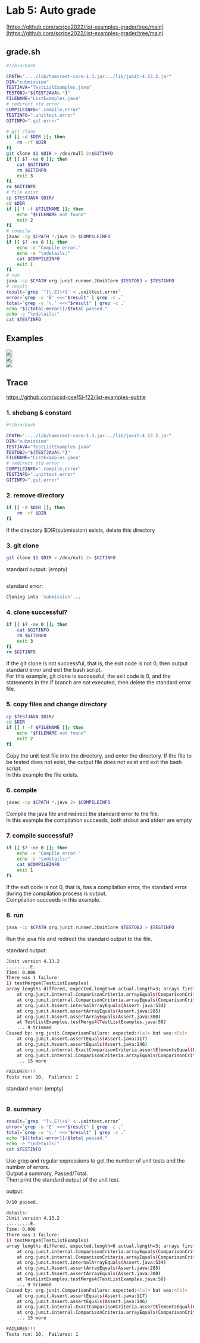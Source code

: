 # Lab 5: Auto grade

[https://github.com/scripe2022/list-examples-grader/tree/main](https://github.com/scripe2022/list-examples-grader/tree/main)

## grade.sh
```bash
#!/bin/bash

CPATH=".:../lib/hamcrest-core-1.3.jar:../lib/junit-4.13.2.jar"
DIR="submission"
TESTJAVA="TestListExamples.java"
TESTOBJ="${TESTJAVA%.*}"
FILENAME="ListExamples.java"
# redirect std error
COMPILEINFO=".compile.error"
TESTINFO=".unittest.error"
GITINFO=".git.error"

# git clone
if [[ -d $DIR ]]; then
    rm -rf $DIR
fi
git clone $1 $DIR > /dev/null 2>$GITINFO
if [[ $? -ne 0 ]]; then
    cat $GITINFO
    rm $GITINFO
    exit 3
fi
rm $GITINFO
# file exist
cp $TESTJAVA $DIR/
cd $DIR
if [[ ! -f $FILENAME ]]; then
    echo "$FILENAME not found"
    exit 2
fi
# compile
javac -cp $CPATH *.java 2> $COMPILEINFO
if [[ $? -ne 0 ]]; then
    echo -e "Compile error."
    echo -e "\ndetails:"
    cat $COMPILEINFO
    exit 1
fi
# run
java -cp $CPATH org.junit.runner.JUnitCore $TESTOBJ > $TESTINFO
# result
result=`grep '^[\.E]\+$' < .unittest.error`
error=`grep -o 'E' <<<"$result" | grep -c .`
total=`grep -o '\.' <<<"$result" | grep -c .`
echo "$((total-error))/$total passed."
echo -e "\ndetails:"
cat $TESTINFO
```

## Examples
![](src/yuhang_lab5_0.png)  
![](src/yuhang_lab5_1.png)  
![](src/yuhang_lab5_2.png)

## Trace
https://github.com/ucsd-cse15l-f22/list-examples-subtle

### 1. shebang & constant
```bash
#!/bin/bash

CPATH=".:../lib/hamcrest-core-1.3.jar:../lib/junit-4.13.2.jar"
DIR="submission"
TESTJAVA="TestListExamples.java"
TESTOBJ="${TESTJAVA%.*}"
FILENAME="ListExamples.java"
# redirect std error
COMPILEINFO=".compile.error"
TESTINFO=".unittest.error"
GITINFO=".git.error"
```

### 2. remove directory
```bash
if [[ -d $DIR ]]; then
    rm -rf $DIR
fi
```
If the directory $DIR(submission) exists, delete this directory

### 3. git clone
```bash
git clone $1 $DIR > /dev/null 2> $GITINFO
```
standard output: (empty)
```bash
```
standard error:
```bash
Cloning into 'submission'...
```

### 4. clone successful?
```bash
if [[ $? -ne 0 ]]; then
    cat $GITINFO
    rm $GITINFO
    exit 3
fi
rm $GITINFO
```
If the git clone is not successful, that is, the exit code is not 0, then output standard error and exit the bash script.  
For this example, git clone is successful, the exit code is 0, and the statements in the if branch are not executed, then delete the standard error file.

### 5. copy files and change directory
```bash
cp $TESTJAVA $DIR/
cd $DIR
if [[ ! -f $FILENAME ]]; then
    echo "$FILENAME not found"
    exit 2
fi
```
Copy the unit test file into the directory, and enter the directory. If the file to be tested does not exist, the output file does not exist and exit the bash script.  
In this example the file exists.

### 6. compile
```bash
javac -cp $CPATH *.java 2> $COMPILEINFO
```
Compile the java file and redirect the standard error to the file.  
In this example the compilation succeeds, both stdout and stderr are empty

### 7. compile successful?
```bash
if [[ $? -ne 0 ]]; then
    echo -e "Compile error."
    echo -e "\ndetails:"
    cat $COMPILEINFO
    exit 1
fi
```
If the exit code is not 0, that is, has a compilation error, the standard error during the compilation process is output.  
Compilation succeeds in this example.

### 8. run
```bash
java -cp $CPATH org.junit.runner.JUnitCore $TESTOBJ > $TESTINFO
```
Run the java file and redirect the standard output to the file.  

standard output:
```bash
JUnit version 4.13.2
.........E.
Time: 0.008
There was 1 failure:
1) testMerge4(TestListExamples)
array lengths differed, expected.length=6 actual.length=3; arrays first differed at element [1]; expected:<[a]> but was:<[b]>
	at org.junit.internal.ComparisonCriteria.arrayEquals(ComparisonCriteria.java:78)
	at org.junit.internal.ComparisonCriteria.arrayEquals(ComparisonCriteria.java:28)
	at org.junit.Assert.internalArrayEquals(Assert.java:534)
	at org.junit.Assert.assertArrayEquals(Assert.java:285)
	at org.junit.Assert.assertArrayEquals(Assert.java:300)
	at TestListExamples.testMerge4(TestListExamples.java:58)
	... 9 trimmed
Caused by: org.junit.ComparisonFailure: expected:<[a]> but was:<[b]>
	at org.junit.Assert.assertEquals(Assert.java:117)
	at org.junit.Assert.assertEquals(Assert.java:146)
	at org.junit.internal.ExactComparisonCriteria.assertElementsEqual(ExactComparisonCriteria.java:8)
	at org.junit.internal.ComparisonCriteria.arrayEquals(ComparisonCriteria.java:76)
	... 15 more

FAILURES!!!
Tests run: 10,  Failures: 1
```

standard error: (empty)
```bash
```

### 9. summary
```bash
result=`grep '^[\.E]\+$' < .unittest.error`
error=`grep -o 'E' <<<"$result" | grep -c .`
total=`grep -o '\.' <<<"$result" | grep -c .`
echo "$((total-error))/$total passed."
echo -e "\ndetails:"
cat $TESTINFO
```
Use grep and regular expressions to get the number of unit tests and the number of errors.  
Output a summary, Passed/Total.  
Then print the standard output of the unit test.

output:
```bash
9/10 passed.

details:
JUnit version 4.13.2
.........E.
Time: 0.008
There was 1 failure:
1) testMerge4(TestListExamples)
array lengths differed, expected.length=6 actual.length=3; arrays first differed at element [1]; expected:<[a]> but was:<[b]>
	at org.junit.internal.ComparisonCriteria.arrayEquals(ComparisonCriteria.java:78)
	at org.junit.internal.ComparisonCriteria.arrayEquals(ComparisonCriteria.java:28)
	at org.junit.Assert.internalArrayEquals(Assert.java:534)
	at org.junit.Assert.assertArrayEquals(Assert.java:285)
	at org.junit.Assert.assertArrayEquals(Assert.java:300)
	at TestListExamples.testMerge4(TestListExamples.java:58)
	... 9 trimmed
Caused by: org.junit.ComparisonFailure: expected:<[a]> but was:<[b]>
	at org.junit.Assert.assertEquals(Assert.java:117)
	at org.junit.Assert.assertEquals(Assert.java:146)
	at org.junit.internal.ExactComparisonCriteria.assertElementsEqual(ExactComparisonCriteria.java:8)
	at org.junit.internal.ComparisonCriteria.arrayEquals(ComparisonCriteria.java:76)
	... 15 more

FAILURES!!!
Tests run: 10,  Failures: 1
```